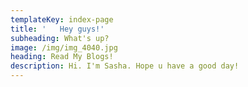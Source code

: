 ```yaml
---
templateKey: index-page
title: '   Hey guys!'
subheading: What's up?
image: /img/img_4040.jpg
heading: Read My Blogs!
description: Hi. I'm Sasha. Hope u have a good day!
---
```


